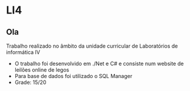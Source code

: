 # LI4
## Ola
Trabalho realizado no âmbito da unidade curricular de Laboratórios de informática IV
* O trabalho foi desenvolvido em ./Net e C# e consiste num website de leilões online de legos
* Para base de dados foi utilizado o SQL Manager
* Grade: 15/20
